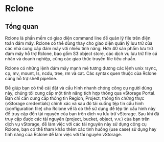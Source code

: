 # Rclone

## Tổng quan <a href="#rclone-tongquan" id="rclone-tongquan"></a>

Rclone là phần mềm có giao diện command line để quản lý file trên điện toán đám mây. Rclone có thể dùng thay cho giao diện quản lý lưu trữ của các nhà cung cấp đám mây với nhiều tính năng. Hơn 40 sản phẩm lưu trữ đám mây hỗ trợ Rclone, bao gồm S3 object store, các dịch vụ lưu trữ file cá nhân và doanh nghiệp, cũng các giao thức truyền file tiêu chuẩn.

Rclone có những lệnh đám mây mạnh mẽ tương đương các lệnh unix rsync, cp, mv, mount, ls, ncdu, tree, rm và cat. Các syntax quen thuộc của Rclone cũng hỗ trợ shell pipeline.

Để giúp bạn có thể cài đặt và cấu hình nhanh chóng công cụ người dùng này, chúng tôi cung cấp một tính năng tích hợp thông qua vStorage Portal. Bạn chỉ cần cung cấp thông tin Region, Project, thông tin chứng thực (vStorage credentials) chính xác và sau đó tải xuống tệp tin cấu hình (configuration file) cho Rclone về là có thể sử dụng để tệp tin cấu hình này để truy cập đến tài nguyên của bạn trên dịch vụ lưu trữ vStorage. Sau khi đã truy cập được các tài nguyên (project, bucket, object, v.v.) của bạn trên dịch vụ vStorage, để làm việc với các tài nguyên này sử dụng công cụ Rclone, bạn có thể tham khảo thêm các tình huống (use case) sử dụng hay tính năng của Rclone để làm việc với tài nguyên vStorage.
